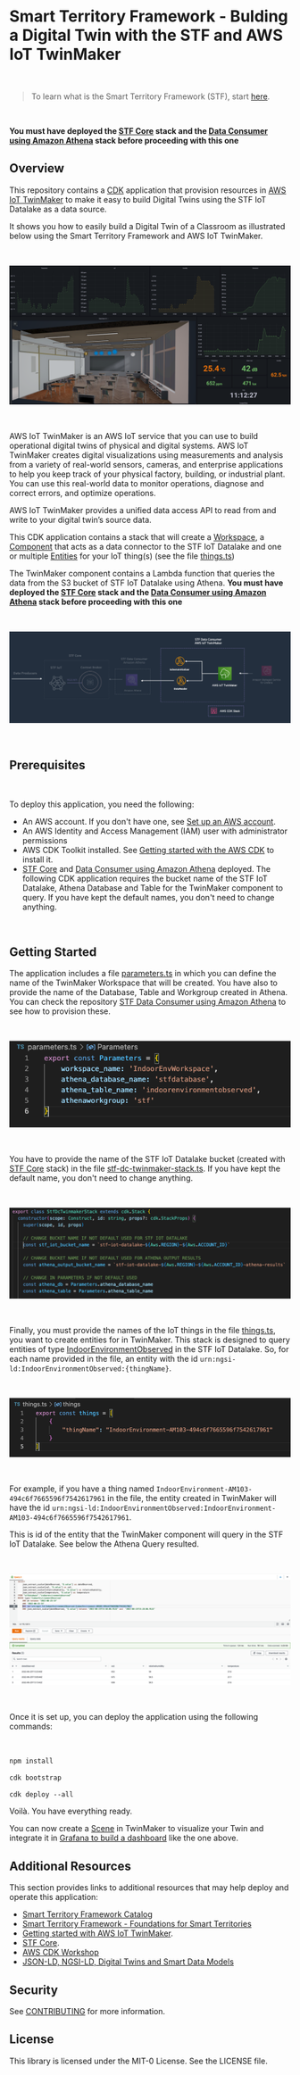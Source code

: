 # Smart Territory Framework - Bulding a Digital Twin with the STF and AWS IoT TwinMaker

<br>

>To learn what is the Smart Territory Framework (STF), start [here](https://github.com/aws-samples/aws-stf). 

<br>

__You must have deployed the [STF Core](https://github.com/aws-samples/aws-stf-core-scorpio) stack and the [Data Consumer using Amazon Athena](https://github.com/aws-samples/aws-stf-dc-athena) stack before proceeding with this one__


## Overview

This repository contains a [CDK](https://aws.amazon.com/cdk/) application that provision resources in [AWS IoT TwinMaker](https://aws.amazon.com/iot-twinmaker/) to make it easy to build Digital Twins using the STF IoT Datalake as a data source.

It shows you how to easily build a Digital Twin of a Classroom as illustrated below using the Smart Territory Framework and AWS IoT TwinMaker.

<br>

![Demo](./docs/images/demo.png)

<br>

AWS IoT TwinMaker is an AWS IoT service that you can use to build operational digital twins of physical and digital systems. AWS IoT TwinMaker creates digital visualizations using measurements and analysis from a variety of real-world sensors, cameras, and enterprise applications to help you keep track of your physical factory, building, or industrial plant. You can use this real-world data to monitor operations, diagnose and correct errors, and optimize operations.

AWS IoT TwinMaker provides a unified data access API to read from and write to your digital twin’s source data.

This CDK application contains a stack that will create a [Workspace](https://docs.aws.amazon.com/iot-twinmaker/latest/guide/twinmaker-gs-workspace.html), a [Component](https://docs.aws.amazon.com/iot-twinmaker/latest/guide/twinmaker-component-types.html) that acts as a data connector to the STF IoT Datalake and one or multiple [Entities](https://docs.aws.amazon.com/iot-twinmaker/latest/guide/twinmaker-gs-entity.html) for your IoT thing(s) (see the file [things.ts](./things.ts))

The TwinMaker component contains a Lambda function that queries the data from the S3 bucket of STF IoT Datalake using Athena. __You must have deployed the [STF Core](https://github.com/aws-samples/aws-stf-core-scorpio) stack and the [Data Consumer using Amazon Athena](https://github.com/aws-samples/aws-stf-dc-athena) stack before proceeding with this one__ 

<br>

![Architecture](./docs/images/arch.png)

<br>

## Prerequisites

<br>

To deploy this application, you need the following:
- An AWS account. If you don't have one, see [Set up an AWS account](https://docs.aws.amazon.com/greengrass/v2/developerguide/setting-up.html#set-up-aws-account).
- An AWS Identity and Access Management (IAM) user with administrator permissions
- AWS CDK Toolkit installed. See [Getting started with the AWS CDK](https://docs.aws.amazon.com/cdk/latest/guide/getting_started.html) to install it.
- [STF Core](https://github.com/aws-samples/aws-stf-core-scorpio) and [Data Consumer using Amazon Athena](https://github.com/aws-samples/aws-stf-dc-athena) deployed. The following CDK application requires the bucket name of the STF IoT Datalake, Athena Database and Table for the TwinMaker component to query. If you have kept the default names, you don't need to change anything.  

<br>

## Getting Started

The application includes a file [parameters.ts](./parameters.ts) in which you can define the name of the TwinMaker Workspace that will be created. You have also to provide the name of the Database, Table and Workgroup created in Athena. You can check the repository [STF Data Consumer using Amazon Athena](https://github.com/aws-samples/aws-stf-dc-athena) to see how to provision these. 

<br>

![Parameters](./docs/images/parameters.png)

<br>

You have to provide the name of the STF IoT Datalake bucket (created with [STF Core](https://github.com/aws-samples/aws-stf-core-scorpio) stack) in the file [stf-dc-twinmaker-stack.ts](./lib/stf-dc-twinmaker-stack.ts). If you have kept the default name, you don't need to change anything.   

<br>

![Buckets](./docs/images/buckets.png)

<br>

Finally, you must provide the names of the IoT things in the file [things.ts](./things.ts), you want to create entities for in TwinMaker. This stack is designed to query entities of type [IndoorEnvironmentObserved](https://github.com/smart-data-models/dataModel.Environment/blob/master/IndoorEnvironmentObserved/README.md) in the STF IoT Datalake. So, for each name provided in the file, an entity with the id `urn:ngsi-ld:IndoorEnvironmentObserved:{thingName}`. 

<br>

![Things](./docs/images/things.png)

<br>

For example, if you have a thing named `IndoorEnvironment-AM103-494c6f7665596f7542617961` in the file, the entity created in TwinMaker will have the id `urn:ngsi-ld:IndoorEnvironmentObserved:IndoorEnvironment-AM103-494c6f7665596f7542617961`. 

This is id of the entity that the TwinMaker component will query in the STF IoT Datalake. See below the Athena Query resulted.

<br>

![Athena](./docs/images/athena.png)

<br>

Once it is set up, you can deploy the application using the following commands: 

<br>

```
npm install
```

```
cdk bootstrap
```

```
cdk deploy --all
```

Voilà. You have everything ready. 

You can now create a [Scene](https://docs.aws.amazon.com/iot-twinmaker/latest/guide/scenes.html) in TwinMaker to visualize your Twin and integrate it in [Grafana to build a dashboard](https://docs.aws.amazon.com/iot-twinmaker/latest/guide/grafana-integration.html) like the one above.


## Additional Resources

This section provides links to additional resources that may help deploy and operate this application:

- [Smart Territory Framework Catalog](https://github.com/aws-samples/aws-stf)
- [Smart Territory Framework - Foundations for Smart Territories](https://youtu.be/4MRZiC1VvKQ)
- [Getting started with AWS IoT TwinMaker](https://docs.aws.amazon.com/iot-twinmaker/latest/guide/twinmaker-gs.html). 
- [STF Core](https://github.com/aws-samples/aws-stf-core-scorpio).
- [AWS CDK Workshop](https://cdkworkshop.com/)
- [JSON-LD, NGSI-LD, Digital Twins and Smart Data Models](https://www.youtube.com/watch?v=dfigPKx99Bs)

## Security

See [CONTRIBUTING](CONTRIBUTING.md#security-issue-notifications) for more information.

## License

This library is licensed under the MIT-0 License. See the LICENSE file.